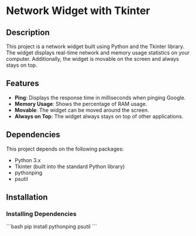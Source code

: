 # Network Widget with Tkinter

## Description

This project is a network widget built using Python and the Tkinter library. The widget displays real-time network and memory usage statistics on your computer. Additionally, the widget is movable on the screen and always stays on top.

## Features

- **Ping**: Displays the response time in milliseconds when pinging Google.
- **Memory Usage**: Shows the percentage of RAM usage.
- **Movable**: The widget can be moved around the screen.
- **Always on Top**: The widget always stays on top of other applications.

## Dependencies

This project depends on the following packages:

- Python 3.x
- Tkinter (built into the standard Python library)
- pythonping
- psutil

## Installation

### Installing Dependencies

\`\`\`bash
pip install pythonping psutil
\`\`\`
